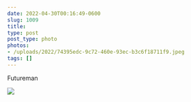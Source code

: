 ```yaml
---
date: 2022-04-30T00:16:49-0600
slug: 1009
title: 
type: post
post_type: photo
photos:
- /uploads/2022/74395edc-9c72-460e-93ec-b3c6f18711f9.jpeg
tags: []
---
```

Futureman


![](/uploads/2022/74395edc-9c72-460e-93ec-b3c6f18711f9.jpeg)


